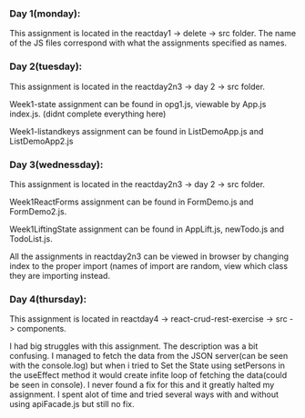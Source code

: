 ### Day 1(monday):

This assignment is located in the reactday1 -> delete -> src folder. The 
name of the JS files correspond with what the assignments specified as names.

### Day 2(tuesday):

This assignment is located in the reactday2n3 -> day 2 -> src folder.

Week1-state assignment can be found in opg1.js, viewable by App.js index.js.
(didnt complete everything here)

Week1-listandkeys assignment can be found in ListDemoApp.js and ListDemoApp2.js

### Day 3(wednessday):

This assignment is located in the reactday2n3 -> day 2 -> src folder.

Week1ReactForms assignment can be found in FormDemo.js and FormDemo2.js.

Week1LiftingState assignment can be found in AppLift.js, newTodo.js and 
TodoList.js.

All the assignments in reactday2n3 can be viewed in browser by changing 
index to the proper import (names of import are random, view which class 
they are importing instead.

### Day 4(thursday):
This assignment is located in reactday4 -> react-crud-rest-exercise -> src
-> components.

I had big struggles with this assignment. The description was a bit confusing.
I managed to fetch the data from the JSON server(can be seen with the console.log)
but when i tried to Set the State using setPersons in the useEffect method
it would create infite loop of fetching the data(could be seen in console). I
never found a fix for this and it greatly halted my assignment. I spent alot 
of time and tried several ways with and without using apiFacade.js but 
still no fix.
